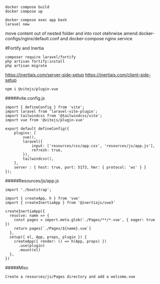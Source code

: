 ```
docker compose build
docker compose up
```

```
docker compose exec app bash
laravel new
```

move content out of nested folder and into root otehrwise amend docker-configs/nginx/default.conf and docker-compose nginx service



#Fortify and Inertia
```
composer require laravel/fortify
php artisan fortify:install
php artisan migrate
```

https://inertiajs.com/server-side-setup
https://inertiajs.com/client-side-setup

```
npm i @vitejs/plugin-vue
```

#####vite.config.js
```
import { defineConfig } from 'vite';
import laravel from 'laravel-vite-plugin';
import tailwindcss from '@tailwindcss/vite';
import vue from '@vitejs/plugin-vue'

export default defineConfig({
    plugins: [
        vue(),
        laravel({
            input: ['resources/css/app.css', 'resources/js/app.js'],
            refresh: true,
        }),
        tailwindcss(),
    ],
    server : { host: true, port: 5173, hmr: { protocol: 'ws' } }
});
```


#####Resources/js/app.js
```
import './bootstrap';

import { createApp, h } from 'vue'
import { createInertiaApp } from '@inertiajs/vue3'

createInertiaApp({
  resolve: name => {
    const pages = import.meta.glob('./Pages/**/*.vue', { eager: true })
    return pages[`./Pages/${name}.vue`]
  },
  setup({ el, App, props, plugin }) {
    createApp({ render: () => h(App, props) })
      .use(plugin)
      .mount(el)
  },
})
```


#####Misc
```
Create a resources/js/Pages directory and add a welcome.vue
```